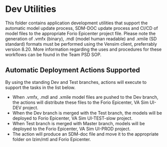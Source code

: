 # Dev Utilities

This folder contains application development utilities that support the automatic model update process, SDM-DOC update process and CI/CD of model files to the appropriate Forio Epicenter project file. Please note the generation of .vmfx (binary), .mdl (model human readable) and .xmile (SD standard) formats must be performed using the Vensim client, preferrably version 8.20. More information regarding the uses and procedures for these workflows can be found in the Team PSD SOP.

## Automatic Deployment Actions Supported

By using the standing Dev and Test branches, actions will execute to support the tasks in the list below.

- When .vmfx, .mdl and .xmile model files are pushed to the Dev branch, the actions will distribute these files to the Forio Epicenter, VA Sim UI-DEV project.
- When the Dev branch is merged with the Test branch, the models will be deployed to Forio Epicenter, VA Sim UI-TEST-slow project.
- When Test branch is merged with Master branch, models will be deployed to the Forio Epicenter, VA Sim UI-PROD project.
- The action will produce an SDM-doc file and move it to the appropriate folder on lzim/mtl and Forio Epicenter.
